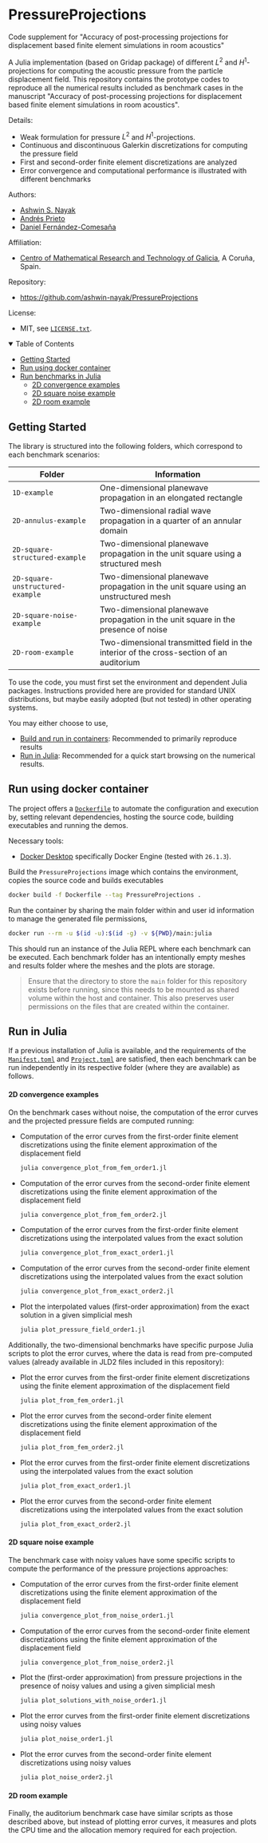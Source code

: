 PressureProjections
=============

Code supplement for "Accuracy of post-processing projections for displacement based finite element simulations in room acoustics" 

A Julia implementation (based on Gridap package) of different $L^2$ and $H^1$-projections for computing the acoustic pressure from the particle displacement field. This repository contains the prototype codes to reproduce all the numerical results included as benchmark cases in the manuscript "Accuracy of post-processing projections for displacement based finite element simulations in room acoustics". 

Details:
  - Weak formulation for pressure $L^2$ and $H^1$-projections.
  - Continuous and discontinuous Galerkin discretizations for computing the pressure field
  - First and second-order finite element discretizations are analyzed
  - Error convergence and computational performance is illustrated with different benchmarks


Authors:
  - [Ashwin S. Nayak](https://orcid.org/0000-0002-9855-2377)
  - [Andrés Prieto](https://orcid.org/0000-0002-4399-6878)
  - [Daniel Fernández-Comesaña](https://orcid.org/0000-0003-3286-6637)

Affiliation:
  - [Centro of Mathematical Research and Technology of Galicia](https://citmaga.gal/en/home), A Coruña, Spain.

Repository:
  - https://github.com/ashwin-nayak/PressureProjections

License:
  - MIT, see [`LICENSE.txt`](LICENSE.txt).

<!-- Table of Contents -->
<details open>
<summary>Table of Contents</summary>
<ul>
  <li><a href="#getting-started">Getting Started</a></li>
  <li><a href="#run-using-docker-container">Run using docker container</a></li>
  <li><a href="#run-in-julia">Run benchmarks in Julia</a>
    <ul>
      <li><a href="#2D-convergence-examples">2D convergence examples</a></li>
      <li><a href="#2D-square-noise-example">2D square noise example</a></li>
      <li><a href="#2D-room-example">2D room example</a></li>
    </ul>
  </li>
</ul>
</details>

## Getting Started

The library is structured into the following folders, which correspond to each benchmark scenarios:

| Folder              | Information                                                                     |
|---------------------|---------------------------------------------------------------------------------|
| `1D-example`                      | One-dimensional planewave propagation in an elongated rectangle |
| `2D-annulus-example`              | Two-dimensional radial wave propagation in a quarter of an annular domain |
| `2D-square-structured-example`    | Two-dimensional planewave propagation in the unit square using a structured mesh |
| `2D-square-unstructured-example`  | Two-dimensional planewave propagation in the unit square using an unstructured mesh |
| `2D-square-noise-example`         | Two-dimensional planewave propagation in the unit square in the presence of noise |
| `2D-room-example`                 | Two-dimensional transmitted field in the interior of the cross-section of an auditorium |

To use the code, you must first set the environment and dependent Julia packages.
Instructions provided here are provided for standard UNIX distributions, but maybe easily adopted (but not tested) in other operating systems.

You may either choose to use,
  - [Build and run in containers](#run-using-docker-container): Recommended to primarily reproduce results
  - [Run in Julia](#run-in-julia): Recommended for a quick start browsing on the numerical results.

## Run using docker container

The project offers a [`Dockerfile`](Dockerfile) to automate the configuration and execution by,
setting relevant dependencies, hosting the source code, building executables and running the demos.

Necessary tools:
  - [Docker Desktop](https://docs.docker.com/desktop/) specifically Docker Engine (tested with `26.1.3`).

Build the `PressureProjections` image which contains the environment, copies the source code and builds executables

```bash
docker build -f Dockerfile --tag PressureProjections .
```

Run the container by sharing the main folder within and user id information to manage the generated file permissions,
```bash
docker run --rm -u $(id -u):$(id -g) -v ${PWD}/main:julia
```
This should run an instance of the Julia REPL where each benchmark can be executed. Each benchmark folder has an intentionally empty meshes and results folder where the meshes and the plots are storage.

> Ensure that the directory to store the `main` folder for this repository exists before running, since this needs to be mounted as shared volume within the host and container. This also preserves user permissions on the files that are created within the container.

## Run in Julia

If a previous installation of Julia is available, and the requirements of the [`Manifest.toml`](Manifest.toml) and [`Project.toml`](Project.toml) are satisfied, then each benchmark can be run independently in its respective folder (where they are available) as follows.

#### 2D convergence examples
On the benchmark cases without noise, the computation of the error curves and the projected pressure fields are computed running:

* Computation of the error curves from the first-order finite element discretizations using the finite element approximation of the displacement field
  ```bash
  julia convergence_plot_from_fem_order1.jl
  ```
* Computation of the error curves from the second-order finite element discretizations using the finite element approximation of the displacement field
  ```bash
  julia convergence_plot_from_fem_order2.jl
  ```
* Computation of the error curves from the first-order finite element discretizations using the interpolated values from the exact solution
  ```bash
  julia convergence_plot_from_exact_order1.jl
  ```
* Computation of the error curves from the second-order finite element discretizations using the interpolated values from the exact solution
  ```bash
  julia convergence_plot_from_exact_order2.jl
  ```
* Plot the interpolated values (first-order approximation) from the exact solution in a given simplicial mesh
  ```bash
  julia plot_pressure_field_order1.jl
  ```

Additionally, the two-dimensional benchmarks have specific purpose Julia scripts to plot the error curves, where the data is read from pre-computed values (already available in JLD2 files included in this repository):

* Plot the error curves from the first-order finite element discretizations using the finite element approximation of the displacement field
  ```bash
  julia plot_from_fem_order1.jl
  ```
* Plot the error curves from the second-order finite element discretizations using the finite element approximation of the displacement field
  ```bash
  julia plot_from_fem_order2.jl
  ```
* Plot the error curves from the first-order finite element discretizations using the interpolated values from the exact solution
  ```bash
  julia plot_from_exact_order1.jl
  ```
* Plot the error curves from the second-order finite element discretizations using the interpolated values from the exact solution
  ```bash
  julia plot_from_exact_order2.jl
  ```

#### 2D square noise example
The benchmark case with noisy values have some specific scripts to compute the performance of the pressure projections approaches:

* Computation of the error curves from the first-order finite element discretizations using the finite element approximation of the displacement field
  ```bash
  julia convergence_plot_from_noise_order1.jl
  ```
* Computation of the error curves from the second-order finite element discretizations using the finite element approximation of the displacement field
  ```bash
  julia convergence_plot_from_noise_order2.jl
  ```
* Plot the (first-order approximation) from pressure projections in the presence of noisy values and using a given simplicial mesh
  ```bash
  julia plot_solutions_with_noise_order1.jl
  ```
* Plot the error curves from the first-order finite element discretizations using noisy values
  ```bash
  julia plot_noise_order1.jl
  ```
* Plot the error curves from the second-order finite element discretizations using noisy values
  ```bash
  julia plot_noise_order2.jl
  ```

#### 2D room example
Finally, the auditorium benchmark case have similar scripts as those described above, but instead of plotting error curves, it measures and plots the CPU time and the allocation memory required for each projection.

